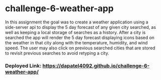 # challenge-6-weather-app
In this assignment the goal was to create a weather application using a side-server api to display the 5 day forecast of any given city searched, as well as keeping a local storage of searches as a history. After a city is searched the app will render the 5 day forecast displaying icons based on the weather in that city along with the temperature, humidity, and wind speed. The user may also click on previous searched cities that are stored to revisit previous searches to avoid retyping a city.
### Deployed Link:  https://dapatel4092.github.io/challenge-6-weather-app/
